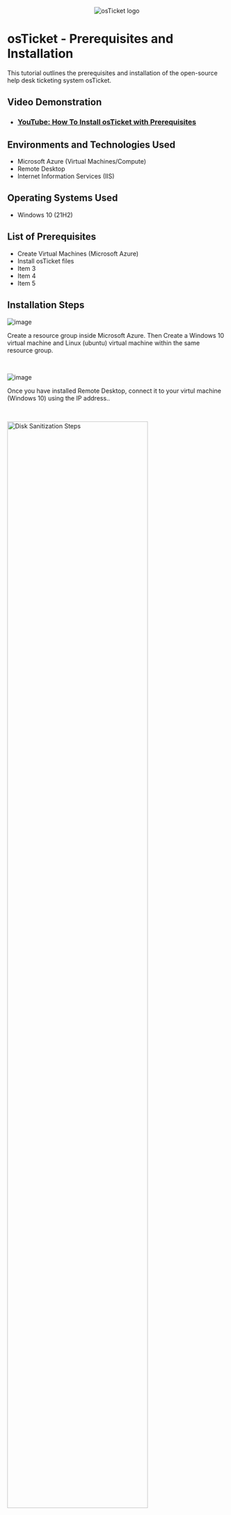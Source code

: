 
<p align="center">
<img src="https://i.imgur.com/Clzj7Xs.png" alt="osTicket logo"/>
</p>

<h1>osTicket - Prerequisites and Installation</h1>
This tutorial outlines the prerequisites and installation of the open-source help desk ticketing system osTicket.<br />


<h2>Video Demonstration</h2>

- ### [YouTube: How To Install osTicket with Prerequisites](https://www.youtube.com)

<h2>Environments and Technologies Used</h2>

- Microsoft Azure (Virtual Machines/Compute)
- Remote Desktop
- Internet Information Services (IIS)

<h2>Operating Systems Used </h2>

- Windows 10</b> (21H2)

<h2>List of Prerequisites</h2>

- Create Virtual Machines (Microsoft Azure)
- Install osTicket files
- Item 3
- Item 4
- Item 5

<h2>Installation Steps</h2>

![image](https://github.com/user-attachments/assets/8e278649-dcd1-4bfa-8d59-24ccd352d4a2)

>>
</p>
<p>
Create a resource group inside Microsoft Azure. Then Create a Windows 10 virtual machine and Linux (ubuntu) virtual machine within the same resource group.
</p>
<br />

![image](https://github.com/user-attachments/assets/bdfa6452-eafc-4305-baa0-a39b268fbd7c)

Once you have installed Remote Desktop, connect it to your virtul machine (Windows 10) using the IP address.. 

</p>
<br />

<p>
<img src="https://i.imgur.com/DJmEXEB.png" height="80%" width="80%" alt="Disk Sanitization Steps"/>
</p>
<p>
Lorem ipsum dolor sit amet, consectetur adipiscing elit, sed do eiusmod tempor incididunt ut labore et dolore magna aliqua. Ut enim ad minim veniam, quis nostrud exercitation ullamco laboris nisi ut aliquip ex ea commodo consequat. Duis aute irure dolor in reprehenderit in voluptate velit esse cillum dolore eu fugiat nulla pariatur.
</p>
<br />
